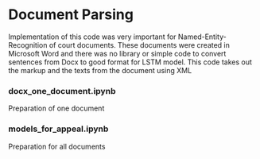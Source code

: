 # Document Parsing
Implementation of this code was very important for Named-Entity-Recognition of court documents. These documents were created in Microsoft Word and there was no library or simple code to convert sentences from Docx to good format for LSTM model. This code takes out the markup and the texts from the document using XML

### docx_one_document.ipynb
Preparation of one document
### models_for_appeal.ipynb
Preparation for all documents